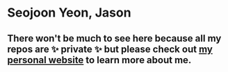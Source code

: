 # Seojoon Yeon, Jason

## There won't be much to see here because all my repos are ✨ private ✨ but please check out [my personal website](https://jasonyeon.com/) to learn more about me. 
